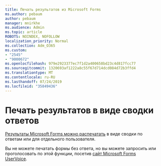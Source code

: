 ```yaml
---
title: Печать результатов из Microsoft Forms
ms.author: pebaum
author: pebaum
manager: mnirkhe
ms.audience: Admin
ms.topic: article
ROBOTS: NOINDEX, NOFOLLOW
localization_priority: Normal
ms.collection: Adm_O365
ms.custom:
- "2545"
- "9000672"
ms.openlocfilehash: 979e2923377ec7f1d2a400658bd23c4d817fcc77
ms.sourcegitcommit: 1320693af1222a8c55f67d714dcd084d72b3ffd4
ms.translationtype: MT
ms.contentlocale: ru-RU
ms.lasthandoff: 07/24/2019
ms.locfileid: "35849436"
---
```

# <a name="print-results-in-a-summary-of-responses"></a>Печать результатов в виде сводки ответов

[Результаты Microsoft Forms можно распечатать](https://support.office.com/article/print-a-form-22100b98-ba3c-41c1-9513-f76caca664fc) в виде сводки по ответам или для отдельного пользователя. 

Вы не можете печатать формы без ответа, но вы можете запросить или проголосовать по этой функции, посетив [сайт Microsoft Forms UserVoice](https://microsoftforms.uservoice.com/forums/386451-welcome-to-microsoft-forms-suggestion-box).

